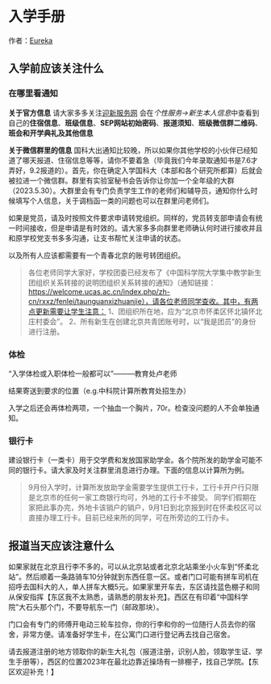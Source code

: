 # 入学手册
作者：[Eureka](https://github.com/Eureka-Maggie)
## 入学前应该关注什么
### 在哪里看通知
**关于官方信息**
请大家多多关注[迎新服务网](https://welcome.ucas.ac.cn/index.php/zh-cn/)
会在*个性服务->新生本人信息*中查看到自己的**住宿信息**、**班级信息**、**SEP网站初始密码**、**报道须知**、**班级微信群二维码**、**班会和开学典礼及其他信息**


**关于微信群里的信息**
国科大出通知比较晚，所以如果你其他学校的小伙伴已经知道了哪天报道、住宿信息等等，请你不要着急（毕竟我们今年录取通知书是7.6才弄好，9.2报道的）。首先，你在确定入学国科大（本部和各个研究所都算）后就会被拉进一个微信群。群里有实验室秘书会告诉你让你加一个全年级的大群（2023.5.30）。大群里会有专门负责学生工作的老师们和辅导员，通知你什么时候填写个人信息，关于调档函一类的问题也可以在群里问老师们。

如果是党员，请及时按照文件要求申请转党组织。同样的，党员转支部申请会有统一时间接收，但是申请是有时效的。请大家多多向群里老师确认何时进行接收并且和原学校党支书多多沟通，让支书帮忙关注申请的状态。


以及所有人应该都需要有一个青春北京的账号转团组织。
> 各位老师同学大家好，学校团委已经发布了《中国科学院大学集中教学新生团组织关系转接的说明团组织关系转接的通知》（通知链接：https://welcome.ucas.ac.cn/index.php/zh-cn/rxxz/fenlei/taunguanxizhuanjie），请各位老师同学查收。其中，有两点更新需要让学生注意：
> 1、团组织所在地，应为“北京市怀柔区怀北镇怀北庄村委会”。
> 2、所有新生在创建北京共青团账号时，以“我是团员”的身份进行注册。

### 体检
“入学体检或入职体检一般都可以”———教育处卢老师


结果寄送到要求的位置（e.g.中科院计算所教育处招生办）

入学之后还会再体检两项，一个抽血一个胸片，70r。检查没问题的人不会单独通知。

### 银行卡
建设银行卡（一类卡）用于交学费和发放国家助学金。各个院所发的助学金可能不同的银行卡。请大家及时关注群里消息进行办理。下面的信息以计算所为例。
> 9月份入学时，计算所发放助学金需要学生提供工行卡，工行卡开户行只限是北京市的任何一家工商银行均可，外地的工行卡不接受。
> 同学们假期在家把此事办完，外地卡该销户的销户，9月1日到北京报到时在怀柔校区可以直接办理工行卡。目前已经来所的同学，可在所旁边的工行办卡。

## 报道当天应该注意什么
如果家就在北京且行李不多的，可以从北京站或者北京北站乘坐小火车到“怀柔北站”。然后顺着一条路骑车10分钟就到东西任意一区。或者门口可能有拼车司机在招呼去国科大的人，单人拼车大概5元。如果家里开车去，东区请找蓝色棚子和同从保安指挥【东区我不太熟悉，请熟悉的朋友补充】。西区在有印着“中国科学院”大石头那个门，不要导航东一门（邮政那块）。

门口会有专门的师傅开电动三轮车拉你，你的行李和你的一位随行人员去你的宿舍，非常方便。请准备好学生卡，在公寓门口进行登记再去找自己宿舍。

请去报道注册的地方领取你的新生大礼包（报道注册，识别人脸，领取学生证、学生手册等），西区的位置2023年在最北边靠近操场有一排棚子，找自己学院。【东区欢迎补充！】